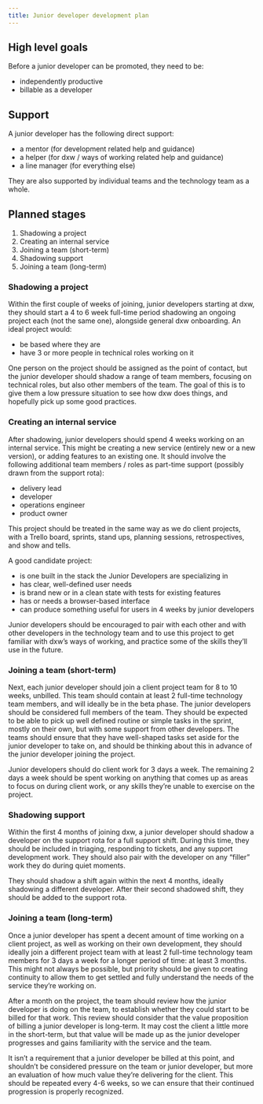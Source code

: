 ```yaml
---
title: Junior developer development plan
---
```

## High level goals

Before a junior developer can be promoted, they need to be:

* independently productive
* billable as a developer

## Support

A junior developer has the following direct support:

* a mentor (for development related help and guidance)
* a helper (for dxw / ways of working related help and guidance)
* a line manager (for everything else)

They are also supported by individual teams and the technology team as a whole.

## Planned stages

1. Shadowing a project
2. Creating an internal service
3. Joining a team (short-term)
4. Shadowing support
5. Joining a team (long-term)

### Shadowing a project

Within the first couple of weeks of joining, junior developers starting at dxw,
they should start a 4 to 6 week full-time period shadowing an ongoing project
each (not the same one), alongside general dxw onboarding. An ideal project
would:

* be based where they are
* have 3 or more people in technical roles working on it

One person on the project should be assigned as the point of contact, but the
junior developer should shadow a range of team members, focusing on technical
roles, but also other members of the team. The goal of this is to give them a
low pressure situation to see how dxw does things, and hopefully pick up some
good practices.

### Creating an internal service

After shadowing, junior developers should spend 4 weeks working on an internal
service. This might be creating a new service (entirely new or a new version),
or adding features to an existing one. It should involve the following
additional team members / roles as part-time support (possibly drawn from the
support rota):

* delivery lead
* developer
* operations engineer
* product owner

This project should be treated in the same way as we do client projects, with a
Trello board, sprints, stand ups, planning sessions, retrospectives, and show
and tells.

A good candidate project:

* is one built in the stack the Junior Developers are specializing in
* has clear, well-defined user needs
* is brand new or in a clean state with tests for existing features
* has or needs a browser-based interface
* can produce something useful for users in 4 weeks by junior developers

Junior developers should be encouraged to pair with each other and with other
developers in the technology team and to use this project to get familiar with
dxw’s ways of working, and practice some of the skills they’ll use in the
future.

### Joining a team (short-term)

Next, each junior developer should join a client project team for 8 to 10 weeks,
unbilled. This team should contain at least 2 full-time technology team members,
and will ideally be in the beta phase. The junior developers should be
considered full members of the team. They should be expected to be able to pick
up well defined routine or simple tasks in the sprint, mostly on their own, but
with some support from other developers. The teams should ensure that they have
well-shaped tasks set aside for the junior developer to take on, and should be
thinking about this in advance of the junior developer joining the project.

Junior developers should do client work for 3 days a week. The remaining 2 days
a week should be spent working on anything that comes up as areas to focus on
during client work, or any skills they’re unable to exercise on the project.

### Shadowing support

Within the first 4 months of joining dxw, a junior developer should shadow a
developer on the support rota for a full support shift. During this time, they
should be included in triaging, responding to tickets, and any support
development work. They should also pair with the developer on any “filler” work
they do during quiet moments.

They should shadow a shift again within the next 4 months, ideally shadowing a
different developer. After their second shadowed shift, they should be added to
the support rota.

### Joining a team (long-term)

Once a junior developer has spent a decent amount of time working on a client
project, as well as working on their own development, they should ideally join a
different project team with at least 2 full-time technology team members for 3
days a week for a longer period of time: at least 3 months. This might not
always be possible, but priority should be given to creating continuity to allow
them to get settled and fully understand the needs of the service they’re
working on.

After a month on the project, the team should review how the junior developer is
doing on the team, to establish whether they could start to be billed for that
work. This review should consider that the value proposition of billing a junior
developer is long-term. It may cost the client a little more in the short-term,
but that value will be made up as the junior developer progresses and gains
familiarity with the service and the team.

It isn’t a requirement that a junior developer be billed at this point, and
shouldn’t be considered pressure on the team or junior developer, but more an
evaluation of how much value they’re delivering for the client. This should be
repeated every 4-6 weeks, so we can ensure that their continued progression is
properly recognized.